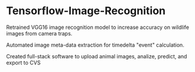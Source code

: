 # Tensorflow-Image-Recognition

Retrained VGG16 image recognition model to increase accuracy on wildlife images from camera traps.

Automated image meta-data extraction for timedelta "event" calculation.

Created full-stack software to upload animal images, analize, predict, and export to CVS
